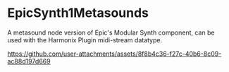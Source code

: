 # EpicSynth1Metasounds
A metasound node version of Epic's Modular Synth component, can be used with the Harmonix Plugin midi-stream datatype. 


https://github.com/user-attachments/assets/8f8b4c36-f27c-40b6-8c09-ac88d197d669

